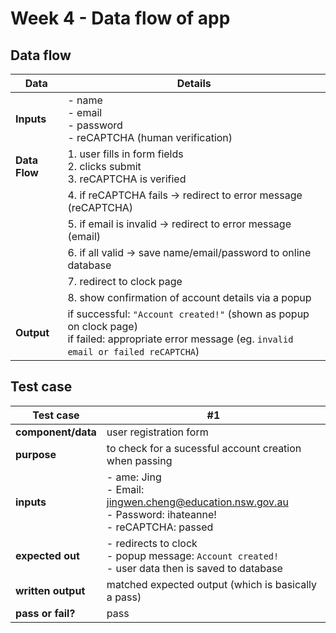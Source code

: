 # Week 4 - Data flow of app
## Data flow
| **Data**       | **Details**                                                                 |
|-----------------|---------------------------------------------------------------------------------|
| **Inputs**      | - name<br>- email<br>- password<br>- reCAPTCHA (human verification)            |
| **Data Flow**   | 1. user fills in form fields<br>2. clicks submit<br>3. reCAPTCHA is verified    |
|                 | 4. if reCAPTCHA fails -> redirect to error message (reCAPTCHA)                             |
|                 | 5. if email is invalid -> redirect to error message (email)                                          |
|                 | 6. if all valid -> save name/email/password to online database                  |
|                 | 7. redirect to clock page                                                      |
|                 | 8. show confirmation of account details via a popup                              |
| **Output**      | if successful: `"Account created!"` (shown as popup on clock page)<br> if failed: appropriate error message (eg. `invalid email or failed reCAPTCHA`) |

## Test case
| **Test case** | #1 |
|------------------|--------|
| **component/data**    | user registration form |
| **purpose**      | to check for a sucessful account creation when passing  |
| **inputs**       | -  ame: Jing<br>- Email: jingwen.cheng@education.nsw.gov.au<br>- Password: ihateanne!<br>- reCAPTCHA: passed |
| **expected out** | - redirects to clock<br>- popup message: `Account created!`<br>- user data then is saved to database |
| **written output**   | matched expected output (which is basically a pass)|
| **pass or fail?**       | pass |
